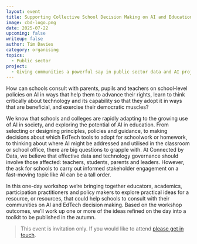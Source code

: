 ```yaml
---
layout: event
title: Supporting Collective School Decision Making on AI and Education Technology
image: cbd-logo.png
date: 2025-07-22
upcoming: false
writeup: false
author: Tim Davies
category: organising
topics:
  - Public sector
project:
  - Giving communities a powerful say in public sector data and AI projects 
---
```

How can schools consult with parents, pupils and teachers on school-level policies on AI in ways that help them to advance their rights, learn to think critically about technology and its capability so that they adopt it in ways that are beneficial, and exercise their democratic muscles?

<!--more-->

We know that schools and colleges are rapidly adapting to the growing use of AI in society, and exploring the potential of AI in education. From selecting or designing principles, policies and guidance, to making decisions about which EdTech tools to adopt for schoolwork or homework, to thinking about where AI might be addressed and utilised in the classroom or school office, there are big questions to grapple with. At Connected by Data, we believe that effective data and technology governance should involve those affected: teachers, students, parents and leaders. However, the ask for schools to carry out informed stakeholder engagement on a fast-moving topic like AI can be a tall order. 

In this one-day workshop we’re bringing together educators, academics, participation practitioners and policy makers to explore practical ideas for a resource, or resources, that could help schools to consult with their communities on AI and EdTech decision making. Based on the workshop outcomes, we’ll work up one or more of the ideas refined on the day into a toolkit to be published in the autumn. 

> This event is invitation only. If you would like to attend [please get in touch](mailto:emily@connectedbydata.org).